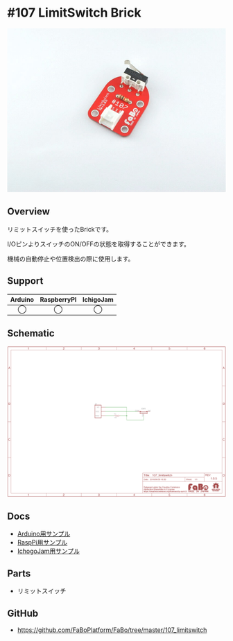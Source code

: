 # #107 LimitSwitch Brick

![](./img/107_limitswitch.jpg)
<!--COLORME-->

## Overview
リミットスイッチを使ったBrickです。

I/OピンよりスイッチのON/OFFの状態を取得することができます。

機械の自動停止や位置検出の際に使用します。

## Support
|Arduino|RaspberryPI|IchigoJam|
|:--:|:--:|:--:|
|◯|◯|◯|

## Schematic
![](./img/107_limitswitch_sch.png)

## Docs

* [Arduino用サンプル](http://docs.fabo.io/fabo/arduino/brick_analog/107_brick_analog_limitswitch.html)
* [RaspPi用サンプル](http://docs.fabo.io/fabo/rasppi/brick_analog/107_brick_analog_limitswitch.html)
* [IchogoJam用サンプル](http://docs.fabo.io/fabo/ichigojam/brick_analog/107_brick_analog_limitswitch.html)

## Parts
- リミットスイッチ

## GitHub
- https://github.com/FaBoPlatform/FaBo/tree/master/107_limitswitch
